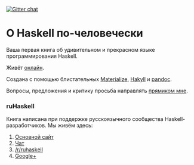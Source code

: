[![Gitter chat](https://badges.gitter.im/gitterHQ/gitter.png)](https://gitter.im/ruHaskell/forall)

О Haskell по-человечески
========================

Ваша первая книга об удивительном и прекрасном языке программирования Haskell.

Живёт [онлайн](http://www.ohaskell.guide/).

Создана с помощью блистательных [Materialize](http://materializecss.com/), [Hakyll](https://jaspervdj.be/hakyll/) и [pandoc](http://pandoc.org/).

Вопросы, предложения и критику просьба направлять [прямиком мне](mailto:me@dshevchenko.biz?Subject=#ohaskell,%20О%20книге).

### ruHaskell

Книга написана при поддержке русскоязычного сообщества Haskell-разработчиков. Мы живём здесь:

1. [Основной сайт](http://ruhaskell.org/)
2. [Чат](https://gitter.im/ruHaskell/forall)
3. [/r/ruhaskell](https://www.reddit.com/r/ruhaskell/)
4. [Google+](https://plus.google.com/communities/117343381540538069054)
